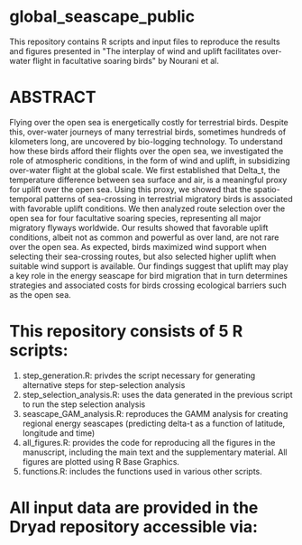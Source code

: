 # global_seascape_public
This repository contains R scripts and input files to reproduce the results and figures presented in "The interplay of wind and uplift facilitates over-water flight in facultative soaring birds" by Nourani et al. 

# ABSTRACT
Flying over the open sea is energetically costly for terrestrial birds. Despite this, over-water journeys of many terrestrial birds, sometimes hundreds of kilometers long, are uncovered by bio-logging technology. To understand how these birds afford their flights over the open sea, we investigated the role of atmospheric conditions, in the form of wind and uplift, in subsidizing over-water flight at the global scale. We first established that Delta_t, the temperature difference between sea surface and air, is a meaningful proxy for uplift over the open sea. Using this proxy, we showed that the spatio-temporal patterns of sea-crossing in terrestrial migratory birds is associated with favorable uplift conditions. We then analyzed route selection over the open sea for four facultative soaring species, representing all major migratory flyways worldwide. Our results showed that favorable uplift conditions, albeit not as common and powerful as over land, are not rare over the open sea. As expected, birds maximized wind support when selecting their sea-crossing routes, but  also selected higher uplift when suitable wind support is available. Our findings suggest that uplift may play a key role in the energy seascape for bird migration that in turn determines strategies and associated costs for birds  crossing ecological barriers such as the open sea.

# This repository consists of 5 R scripts:
1) step_generation.R: privdes the script necessary for generating alternative steps for step-selection analysis
2) step_selection_analysis.R: uses the data generated in the previous script to run the step selection analysis
3) seascape_GAM_analysis.R: reproduces the GAMM analysis for creating regional energy seascapes (predicting delta-t as a function of latitude, longitude and time)
4) all_figures.R: provides the code for reproducing all the figures in the manuscript, including the main text and the supplementary material. All figures are plotted using R Base Graphics.
5) functions.R: includes the functions used in various other scripts. 

# All input data are provided in the Dryad repository accessible via: 
